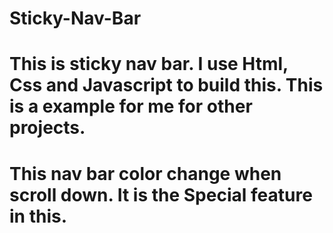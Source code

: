 # Sticky-Nav-Bar

# This is sticky nav bar. I use Html, Css and Javascript to build this. This is a example for me for other projects.
# This nav bar color change when scroll down. It is the Special feature in this.
